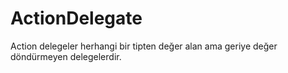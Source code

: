 # ActionDelegate
Action delegeler herhangi bir tipten değer alan ama geriye değer döndürmeyen delegelerdir.